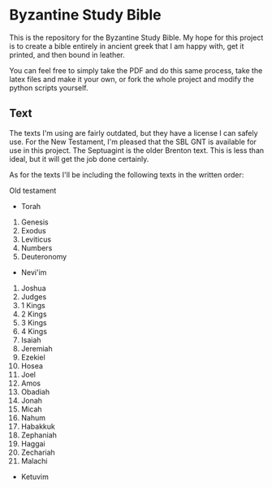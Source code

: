 # Byzantine Study Bible

This is the repository for the Byzantine Study Bible. My hope for this project is to create a bible entirely in ancient greek that I am happy with, get it printed, and then bound in leather. 

You can feel free to simply take the PDF and do this same process, take the latex files and make it your own, or fork the whole project and modify the python scripts yourself. 

## Text

The texts I'm using are fairly outdated, but they have a license I can safely use. For the New Testament, I'm pleased that the SBL GNT is available for use in this project. The Septuagint is the older Brenton text. This is less than ideal, but it will get the job done certainly.

As for the texts I'll be including the following texts in the written order:

Old testament
 - Torah
 1. Genesis
 1. Exodus
 1. Leviticus
 1. Numbers
 1. Deuteronomy
 - Nevi'im
 1. Joshua
 1. Judges
 1. 1 Kings
 1. 2 Kings
 1. 3 Kings
 1. 4 Kings
 1. Isaiah
 1. Jeremiah
 1. Ezekiel
 1. Hosea
 1. Joel
 1. Amos
 1. Obadiah
 1. Jonah
 1. Micah
 1. Nahum
 1. Habakkuk
 1. Zephaniah
 1. Haggai
 1. Zechariah
 1. Malachi

 - Ketuvim
